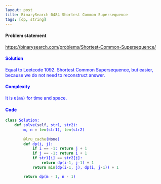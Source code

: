 ```yaml
---
layout: post
title: BinarySearch 0484 Shortest Common Supersequence
tags: [dp, string]
---
```


#### Problem statement

<a href="https://binarysearch.com/problems/Shortest-Common-Supersequence/"> <font color = blue>https://binarysearch.com/problems/Shortest-Common-Supersequence/

#### Solution
Equal to Leetcode 1092. Shortest Common Supersequence, but easier, because we do not need to reconstruct answer.

#### Complexity
It is `O(mn)` for time and space.

#### Code
```python
class Solution:
    def solve(self, str1, str2):
        m, n = len(str1), len(str2)
        
        @lru_cache(None)
        def dp(i, j):
            if i == -1: return j + 1
            if j == -1: return i + 1
            if str1[i] == str2[j]:
                return dp(i-1, j-1) + 1
            return min(dp(i-1, j), dp(i, j-1)) + 1

        return dp(m - 1, n - 1)
```
